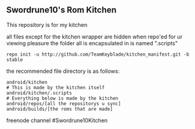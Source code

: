 Swordrune10's Rom Kitchen
-------------------------

This repository is for my kitchen

all files except for the kitchen wrapper are hidden when repo'ed for ur viewing pleasure
the folder all is encapsulated in is named ".scripts"

    repo init -u http://github.com/TeamKeyblade/kitchen_manifest.git -b stable

the recommended file directory is as follows:

    android/kitchen
    # This is made by the kitchen itself
    android/kitchen/.scripts
    # Everything below is made by the kitchen
    android/repos/[all the repositorys u sync]
    android/builds/[the roms that are made]

freenode channel #Swordrune10Kitchen
